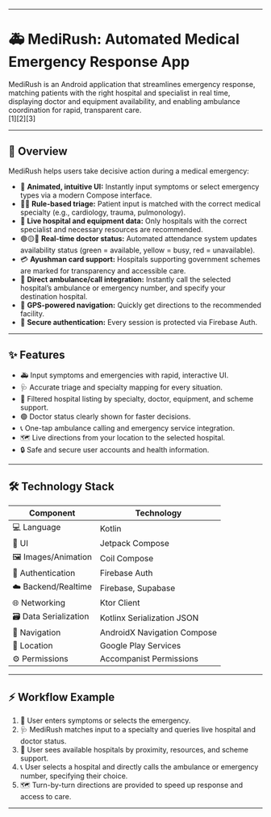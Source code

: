 ***

# 🚑 MediRush: Automated Medical Emergency Response App

MediRush is an Android application that streamlines emergency response, matching patients with the right hospital and specialist in real time, displaying doctor and equipment availability, and enabling ambulance coordination for rapid, transparent care.  
[1][2][3]

***

## 📝 Overview

MediRush helps users take decisive action during a medical emergency:

- 🌟 **Animated, intuitive UI:** Instantly input symptoms or select emergency types via a modern Compose interface.
- 🧑‍⚕️ **Rule-based triage:** Patient input is matched with the correct medical specialty (e.g., cardiology, trauma, pulmonology).
- 🏥 **Live hospital and equipment data:** Only hospitals with the correct specialist and necessary resources are recommended.
- 🟢🟡🔴 **Real-time doctor status:** Automated attendance system updates availability status (green = available, yellow = busy, red = unavailable).
- 💳 **Ayushman card support:** Hospitals supporting government schemes are marked for transparency and accessible care.
- 🚨 **Direct ambulance/call integration:** Instantly call the selected hospital’s ambulance or emergency number, and specify your destination hospital.
- 📍 **GPS-powered navigation:** Quickly get directions to the recommended facility.
- 🔐 **Secure authentication:** Every session is protected via Firebase Auth.

***

## ✨ Features

- 🚑 Input symptoms and emergencies with rapid, interactive UI.
- 🩺 Accurate triage and specialty mapping for every situation.
- 🏥 Filtered hospital listing by specialty, doctor, equipment, and scheme support.
- 🟢 Doctor status clearly shown for faster decisions.
- 📞 One-tap ambulance calling and emergency service integration.
- 🗺️ Live directions from your location to the selected hospital.
- 🔒 Safe and secure user accounts and health information.

***

## 🛠️ Technology Stack

| Component              | Technology                    |
|------------------------|------------------------------|
| 💻 Language            | Kotlin                       |
| 🎨 UI                  | Jetpack Compose              |
| 🖼️ Images/Animation    | Coil Compose                 |
| 🔐 Authentication      | Firebase Auth                |
| ☁️ Backend/Realtime    | Firebase, Supabase           |
| 🌐 Networking          | Ktor Client                  |
| 🗃️ Data Serialization  | Kotlinx Serialization JSON   |
| 🧭 Navigation          | AndroidX Navigation Compose  |
| 📍 Location            | Google Play Services         |
| ⚙️ Permissions         | Accompanist Permissions      |

***

## ⚡ Workflow Example

1. 📝 User enters symptoms or selects the emergency.
2. 🩺 MediRush matches input to a specialty and queries live hospital and doctor status.
3. 🏥 User sees available hospitals by proximity, resources, and scheme support.
4. 📞 User selects a hospital and directly calls the ambulance or emergency number, specifying their choice.
5. 🗺️ Turn-by-turn directions are provided to speed up response and access to care.

***
